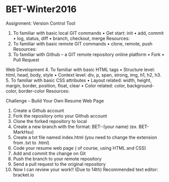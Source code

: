 # BET-Winter2016

Assignment:
Version Control Tool
1.	To familiar with basic local GIT commands
•	Get start: init
•	add, commit
•	log, status, diff
•	branch, checkout, merge
Resources:
2.	To familiar with basic remote GIT commands
•	clone, remote, push
Resources:
3.	To familiar with Github – a GIT remote repository online platform
•	Fork
•	Pull Request

Web Development
4.	To familiar with basic HTML tags
•	Structure level: html, head, body, style
•	Context level: div, p, span, strong, img, h1, h2, h3.
5.	To familiar with basic CSS attributes
•	Layout related: width, height, margin, border, position, float, clear
•	Color related: color, background-color, border-color
Resources:

Challenge – Build Your Own Resume Web Page
1.	Create a Github account
2.	Fork the repository onto your Github account
3.	Clone the forked repository to local
4.	Create a new branch with the format: BET-:(your name) (ex. BET-MarkHsu)
5.	Create a txt file named index.html (you need to change the extension from .txt to .html)
6.	Code your resume web page ( of course, using HTML and CSS)
7.	Add and commit the change on Git
8.	Push the branch to your remote repository
9.	Send a pull request to the original repository
10.	Now I can review your work!! (Due to 14th)
Recommended text editor: bracket.io
